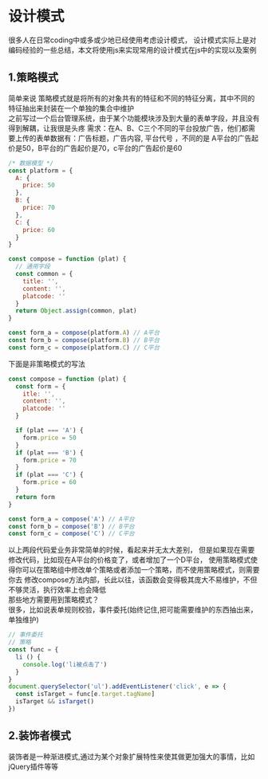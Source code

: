 # 设计模式
很多人在日常coding中或多或少地已经使用考虑设计模式，
设计模式实际上是对编码经验的一些总结，本文将使用js来实现常用的设计模式在js中的实现以及案例

## 1.策略模式
简单来说 策略模式就是将所有的对象共有的特征和不同的特征分离，其中不同的特征抽出来封装在一个单独的集合中维护    
之前写过一个后台管理系统，由于某个功能模块涉及到大量的表单字段，并且没有得到解耦，让我很是头疼
需求：在A、B、C三个不同的平台投放广告，他们都需要上传的表单数据有：广告标题，广告内容, 平台代号 ，不同的是
A平台的广告起价是50，B平台的广告起价是70，c平台的广告起价是60

``` js
/* 数据模型 */
const platform = {
  A: {
    price: 50
  },
  B: {
    price: 70
  },
  C: {
    price: 60
  }
}

const compose = function (plat) {
  // 通用字段
  const common = {
    title: '', 
    content: '',
    platcode: ''
  }
  return Object.assign(common, plat)
}

const form_a = compose(platform.A) // A平台
const form_b = compose(platform.B) // B平台
const form_c = compose(platform.C) // C平台
```
下面是非策略模式的写法
``` js
const compose = function (plat) {
  const form = {
    itle: '', 
    content: '',
    platcode: ''
  }

  if (plat === 'A') {
    form.price = 50
  }
  if (plat === 'B') {
    form.price = 70
  }
  if (plat === 'C') {
    form.price = 60
  }
  return form
}

const form_a = compose('A') // A平台
const form_b = compose('B') // B平台
const form_c = compose('C') // C平台
```
以上两段代码爱业务非常简单的时候，看起来并无太大差别，
但是如果现在需要修改代码，比如现在A平台的价格变了，或者增加了一个D平台，
使用策略模式使得你可以在策略组中修改单个策略或者添加一个策略，而不使用策略模式，则需要你去
修改compose方法内部，长此以往，该函数会变得极其庞大不易维护，不但不够灵活，执行效率上也会降低  
那些地方需要用到策略模式？  
很多，比如说表单规则校验，事件委托(始终记住,把可能需要维护的东西抽出来，单独维护)
``` js
// 事件委托
// 策略
const func = {
  li () {
    console.log('li被点击了')
  }
}
document.querySelector('ul').addEventListener('click', e => {
  const isTarget = func[e.target.tagName]
  isTarget && isTarget()
})
```

## 2.装饰者模式 
装饰者是一种渐进模式,通过为某个对象扩展特性来使其做更加强大的事情，比如jQuery插件等等  
